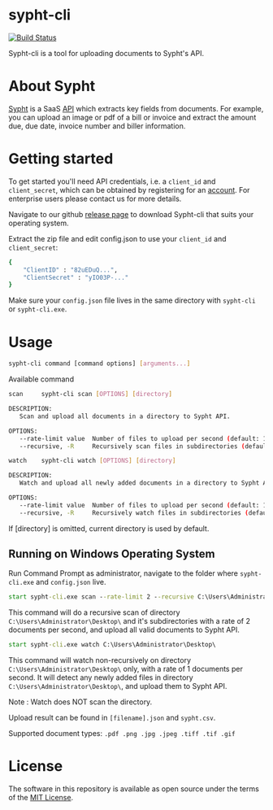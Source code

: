 # sypht-cli
[![Build Status](https://travis-ci.com/sypht-team/sypht-cli.svg?branch=master)](https://travis-ci.com/sypht-team/sypht-cli)

Sypht-cli is a tool for uploading documents to Sypht's API.

# About Sypht
[Sypht](https://sypht.com) is a SaaS [API]((https://docs.sypht.com/)) which extracts key fields from documents. For 
example, you can upload an image or pdf of a bill or invoice and extract the amount due, due date, invoice number 
and biller information. 

# Getting started
To get started you'll need API credentials, i.e. a `client_id` and `client_secret`, which can be obtained by registering
for an [account](https://www.sypht.com/signup/developer).
For enterprise users please contact us for more details.

Navigate to our github [release page](https://github.com/sypht-team/sypht-cli/releases) to download Sypht-cli that suits your operating system.

Extract the zip file and edit config.json to use your `client_id` and `client_secret`:
```Bash
{
    "ClientID" : "82uEDuQ...",
    "ClientSecret" : "yIO03P-..."
}
```
Make sure your `config.json` file lives in the same directory with `sypht-cli` or `sypht-cli.exe`. 
# Usage
```Bash
sypht-cli command [command options] [arguments...]
```
Available command
```Bash
scan     sypht-cli scan [OPTIONS] [directory]

DESCRIPTION:
   Scan and upload all documents in a directory to Sypht API.

OPTIONS:
   --rate-limit value  Number of files to upload per second (default: 1)
   --recursive, -R     Recursively scan files in subdirectories (default: false)

watch    sypht-cli watch [OPTIONS] [directory]

DESCRIPTION:
   Watch and upload all newly added documents in a directory to Sypht API.

OPTIONS:
   --rate-limit value  Number of files to upload per second (default: 1)
   --recursive, -R     Recursively watch files in subdirectories (default: false)
```
If [directory] is omitted, current directory is used by default.

## Running on Windows Operating System
Run Command Prompt as administrator, navigate to the folder where `sypht-cli.exe` and `config.json` live.
```cmd
start sypht-cli.exe scan --rate-limit 2 --recursive C:\Users\Administrator\Desktop\
```
This command will do a recursive scan of directory `C:\Users\Administrator\Desktop\` and it's subdirectories with a rate of 2 documents per second, and upload all valid documents to Sypht API.


```cmd
start sypht-cli.exe watch C:\Users\Administrator\Desktop\
```
This command will watch non-recursively on directory `C:\Users\Administrator\Desktop\` only, with a rate of 1 documents per second. It will detect any newly added files in directory `C:\Users\Administrator\Desktop\`, and upload them to Sypht API.

Note : Watch does NOT scan the directory.

Upload result can be found in `[filename].json` and `sypht.csv`.

Supported document types:  `.pdf .png .jpg .jpeg .tiff .tif .gif`


# License
The software in this repository is available as open source under the terms of the [MIT License](https://github.com/sypht-team/sypht-cli/blob/master/LICENSE).


